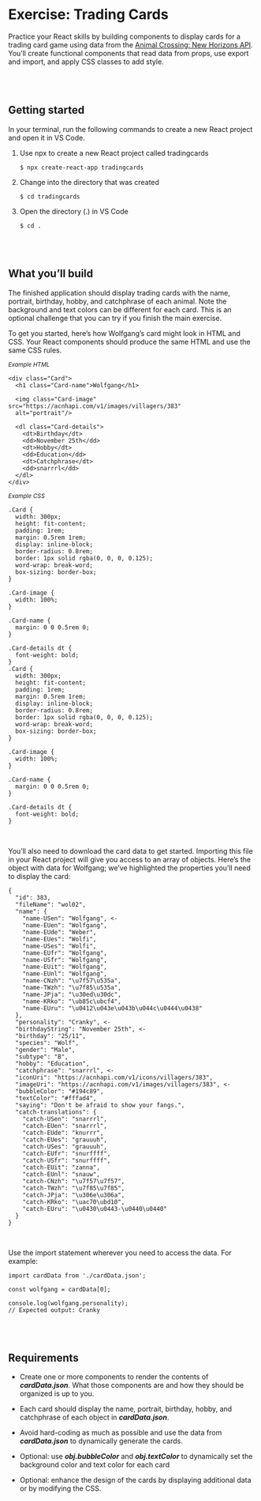 # Exercise: Trading Cards

Practice your React skills by building components to display cards for a trading card game using data from the [Animal Crossing: New Horizons API](https://acnhapi.com/). You’ll create functional components that read data from props, use export and import, and apply CSS classes to add style.

<br>
<br>

## Getting started

In your terminal, run the following commands to create a new React project and open it in VS Code.

1. Use npx to create a new React project called tradingcards

   ```
   $ npx create-react-app tradingcards
   ```

2. Change into the directory that was created

   ```
   $ cd tradingcards
   ```

3. Open the directory (.) in VS Code

   ```
   $ cd .
   ```

<br>
<br>

## What you’ll build

The finished application should display trading cards with the name, portrait, birthday, hobby, and catchphrase of each animal.
Note the background and text colors can be different for each card. This is an optional challenge that you can try if you finish the main exercise.

To get you started, here’s how Wolfgang’s card might look in HTML and CSS. Your React components should produce the same HTML and use the same CSS rules.

_<sub>Example HTML</sub>_

```
<div class="Card">
  <h1 class="Card-name">Wolfgang</h1>

  <img class="Card-image" src="https://acnhapi.com/v1/images/villagers/383"
  alt="portrait"/>

  <dl class="Card-details">
    <dt>Birthday</dt>
    <dd>November 25th</dd>
    <dt>Hobby</dt>
    <dd>Education</dd>
    <dt>Catchphrase</dt>
    <dd>snarrrl</dd>
  </dl>
</div>
```

_<sub>Example CSS</sub>_

```
.Card {
  width: 300px;
  height: fit-content;
  padding: 1rem;
  margin: 0.5rem 1rem;
  display: inline-block;
  border-radius: 0.8rem;
  border: 1px solid rgba(0, 0, 0, 0.125);
  word-wrap: break-word;
  box-sizing: border-box;
}

.Card-image {
  width: 100%;
}

.Card-name {
  margin: 0 0 0.5rem 0;
}

.Card-details dt {
  font-weight: bold;
}
.Card {
  width: 300px;
  height: fit-content;
  padding: 1rem;
  margin: 0.5rem 1rem;
  display: inline-block;
  border-radius: 0.8rem;
  border: 1px solid rgba(0, 0, 0, 0.125);
  word-wrap: break-word;
  box-sizing: border-box;
}

.Card-image {
  width: 100%;
}

.Card-name {
  margin: 0 0 0.5rem 0;
}

.Card-details dt {
  font-weight: bold;
}
```

<br>

You’ll also need to download the card data to get started. Importing this file in your React project will give you access to an array of objects. Here’s the object with data for Wolfgang; we’ve highlighted the properties you’ll need to display the card:

```
{
  "id": 383,
  "fileName": "wol02",
  "name": {
    "name-USen": "Wolfgang", <-
    "name-EUen": "Wolfgang",
    "name-EUde": "Weber",
    "name-EUes": "Wolfi",
    "name-USes": "Wolfi",
    "name-EUfr": "Wolfgang",
    "name-USfr": "Wolfgang",
    "name-EUit": "Wolfgang",
    "name-EUnl": "Wolfgang",
    "name-CNzh": "\u7f57\u535a",
    "name-TWzh": "\u7f85\u535a",
    "name-JPja": "\u30ed\u30dc",
    "name-KRko": "\ub85c\ubcf4",
    "name-EUru": "\u0412\u043e\u043b\u044c\u0444\u0438"
  },
  "personality": "Cranky", <-
  "birthdayString": "November 25th", <-
  "birthday": "25/11",
  "species": "Wolf",
  "gender": "Male",
  "subtype": "B",
  "hobby": "Education",
  "catchphrase": "snarrrl", <-
  "iconUri": "https://acnhapi.com/v1/icons/villagers/383",
  "imageUri": "https://acnhapi.com/v1/images/villagers/383", <-
  "bubbleColor": "#194c89",
  "textColor": "#fffad4",
  "saying": "Don't be afraid to show your fangs.",
  "catch-translations": {
    "catch-USen": "snarrrl",
    "catch-EUen": "snarrrl",
    "catch-EUde": "knurrr",
    "catch-EUes": "grauuuh",
    "catch-USes": "grauuuh",
    "catch-EUfr": "snurffff",
    "catch-USfr": "snurffff",
    "catch-EUit": "zanna",
    "catch-EUnl": "snauw",
    "catch-CNzh": "\u7f57\u7f57",
    "catch-TWzh": "\u7f85\u7f85",
    "catch-JPja": "\u306e\u306a",
    "catch-KRko": "\uac70\ubd10",
    "catch-EUru": "\u0430\u0443-\u0440\u0440"
  }
}
```

<br>

Use the import statement wherever you need to access the data. For example:

```
import cardData from './cardData.json';

const wolfgang = cardData[0];

console.log(wolfgang.personality);
// Expected output: Cranky
```

<br>
<br>

## Requirements

- Create one or more components to render the contents of **_cardData.json_**. What those components are and how they should be organized is up to you.

- Each card should display the name, portrait, birthday, hobby, and catchphrase of each object in **_cardData.json_**.

- Avoid hard-coding as much as possible and use the data from **_cardData.json_** to dynamically generate the cards.

- Optional: use **_obj.bubbleColor_** and **_obj.textColor_** to dynamically set the background color and text color for each card

- Optional: enhance the design of the cards by displaying additional data or by modifying the CSS.
